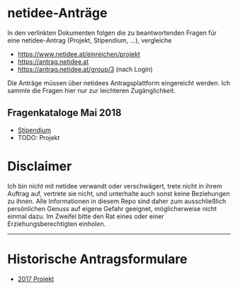 # netidee-Anträge
 
In den verlinkten Dokumenten folgen die zu beantwortenden Fragen für eine
netidee-Antrag (Projekt, Stipendium, ...), vergleiche
* https://www.netidee.at/einreichen/projekt
* https://antrag.netidee.at
* https://antrag.netidee.at/group/3 (nach Login)

Die Anträge müssen über netidees Antragsplattform eingereicht werden.
Ich sammle die Fragen hier nur zur leichteren Zugänglichkeit.

## Fragenkataloge Mai 2018

* [Stipendium](2018-stipendium.md)
* TODO: Projekt


# Disclaimer

Ich bin nicht mit netidee verwandt oder verschwägert, trete nicht in ihrem
Auftrag auf, vertrete sie nicht, und unterhalte auch sonst keine Beziehungen
zu ihnen. Alle Informationen in diesem Repo sind daher zum ausschließlich
persönlichen Genuss auf eigene Gefahr geeignet, möglicherweise nicht einmal
dazu. Im Zweifel bitte den Rat eines oder einer Erziehungsberechtigten
einholen.

-----

# Historische Antragsformulare

* [2017 Projekt](2017-projekt.md)

